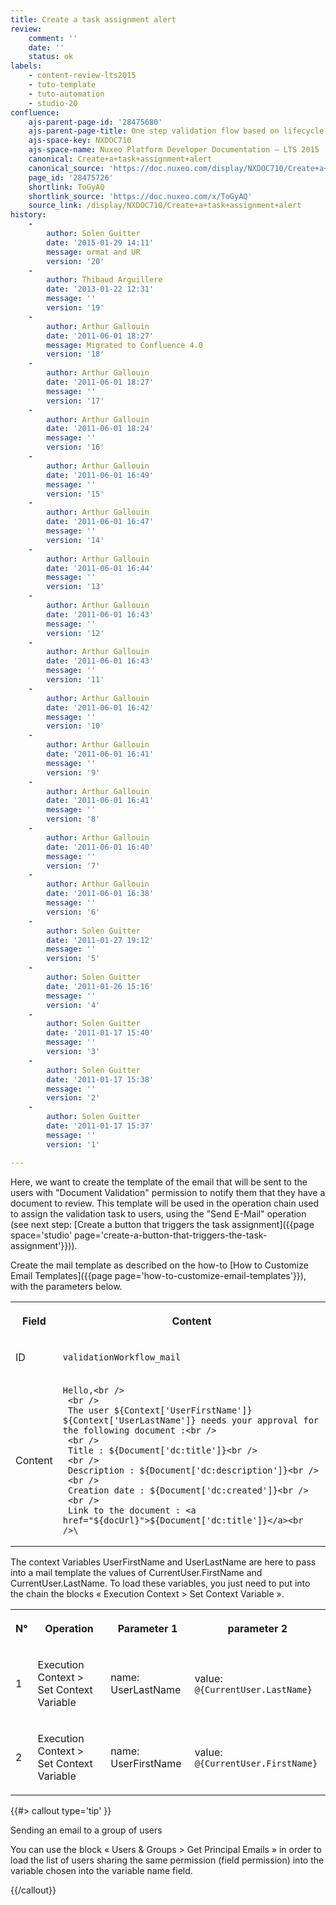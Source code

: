 ```yaml
---
title: Create a task assignment alert
review:
    comment: ''
    date: ''
    status: ok
labels:
    - content-review-lts2015
    - tuto-template
    - tuto-automation
    - studio-20
confluence:
    ajs-parent-page-id: '28475680'
    ajs-parent-page-title: One step validation flow based on lifecycle only
    ajs-space-key: NXDOC710
    ajs-space-name: Nuxeo Platform Developer Documentation — LTS 2015
    canonical: Create+a+task+assignment+alert
    canonical_source: 'https://doc.nuxeo.com/display/NXDOC710/Create+a+task+assignment+alert'
    page_id: '28475726'
    shortlink: ToGyAQ
    shortlink_source: 'https://doc.nuxeo.com/x/ToGyAQ'
    source_link: /display/NXDOC710/Create+a+task+assignment+alert
history:
    - 
        author: Solen Guitter
        date: '2015-01-29 14:11'
        message: ormat and UR
        version: '20'
    - 
        author: Thibaud Arguillere
        date: '2013-01-22 12:31'
        message: ''
        version: '19'
    - 
        author: Arthur Gallouin
        date: '2011-06-01 18:27'
        message: Migrated to Confluence 4.0
        version: '18'
    - 
        author: Arthur Gallouin
        date: '2011-06-01 18:27'
        message: ''
        version: '17'
    - 
        author: Arthur Gallouin
        date: '2011-06-01 18:24'
        message: ''
        version: '16'
    - 
        author: Arthur Gallouin
        date: '2011-06-01 16:49'
        message: ''
        version: '15'
    - 
        author: Arthur Gallouin
        date: '2011-06-01 16:47'
        message: ''
        version: '14'
    - 
        author: Arthur Gallouin
        date: '2011-06-01 16:44'
        message: ''
        version: '13'
    - 
        author: Arthur Gallouin
        date: '2011-06-01 16:43'
        message: ''
        version: '12'
    - 
        author: Arthur Gallouin
        date: '2011-06-01 16:43'
        message: ''
        version: '11'
    - 
        author: Arthur Gallouin
        date: '2011-06-01 16:42'
        message: ''
        version: '10'
    - 
        author: Arthur Gallouin
        date: '2011-06-01 16:41'
        message: ''
        version: '9'
    - 
        author: Arthur Gallouin
        date: '2011-06-01 16:41'
        message: ''
        version: '8'
    - 
        author: Arthur Gallouin
        date: '2011-06-01 16:40'
        message: ''
        version: '7'
    - 
        author: Arthur Gallouin
        date: '2011-06-01 16:38'
        message: ''
        version: '6'
    - 
        author: Solen Guitter
        date: '2011-01-27 19:12'
        message: ''
        version: '5'
    - 
        author: Solen Guitter
        date: '2011-01-26 15:16'
        message: ''
        version: '4'
    - 
        author: Solen Guitter
        date: '2011-01-17 15:40'
        message: ''
        version: '3'
    - 
        author: Solen Guitter
        date: '2011-01-17 15:38'
        message: ''
        version: '2'
    - 
        author: Solen Guitter
        date: '2011-01-17 15:37'
        message: ''
        version: '1'

---
```

Here, we want to create the template of the email that will be sent to the users with "Document Validation" permission to notify them that they have a document to review. This template will be used in the operation chain used to assign the validation task to users, using the "Send E-Mail" operation (see next step: [Create a button that triggers the task assignment]({{page space='studio' page='create-a-button-that-triggers-the-task-assignment'}})).

Create the mail template as described on the how-to [How to Customize Email Templates]({{page page='how-to-customize-email-templates'}}), with the parameters below.

<div class="table-scroll"><table class="hover"><tbody><tr><th colspan="1">

Field

</th><th colspan="1">

Content

</th></tr><tr><td colspan="1">

ID

</td><td colspan="1">

`validationWorkflow_mail`

</td></tr><tr><td colspan="1">

Content

</td><td colspan="1">

```
Hello,<br /> 
 <br /> 
 The user ${Context['UserFirstName']} ${Context['UserLastName']} needs your approval for the following document :<br /> 
 <br /> 
 Title : ${Document['dc:title']}<br /> 
 <br /> 
 Description : ${Document['dc:description']}<br /> 
 <br /> 
 Creation date : ${Document['dc:created']}<br /> 
 <br /> 
 Link to the document : <a href="${docUrl}">${Document['dc:title']}</a><br />\
```

</td></tr></tbody></table></div>

The context Variables UserFirstName and UserLastName are here to pass into a mail template the values of CurrentUser.FirstName and CurrentUser.LastName. To load these variables, you just need to put into the chain the blocks &laquo; Execution Context > Set Context Variable &raquo;.

<div class="table-scroll"><table class="hover"><tbody><tr><th colspan="1">

N&deg;

</th><th colspan="1">

Operation

</th><th colspan="1">

Parameter 1

</th><th colspan="1">

parameter 2

</th></tr><tr><td colspan="1">

1

</td><td colspan="1">

Execution Context > Set Context Variable

</td><td colspan="1">

name: UserLastName

</td><td colspan="1">

value: `@{CurrentUser.LastName}`

</td></tr><tr><td colspan="1">

2

</td><td colspan="1">

Execution Context > Set Context Variable

</td><td colspan="1">

name: UserFirstName

</td><td colspan="1">

value: `@{CurrentUser.FirstName}`

</td></tr></tbody></table></div>{{#> callout type='tip' }}

Sending an email to a group of users

You can use the block &laquo; Users & Groups > Get Principal Emails &raquo; in order to load the list of users sharing the same permission (field permission) into the variable chosen into the variable name field.

{{/callout}}